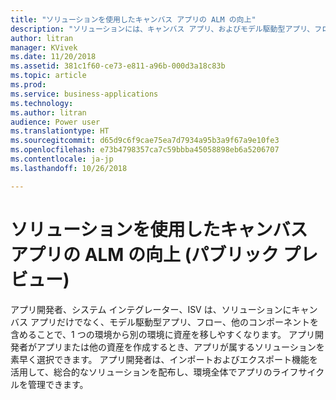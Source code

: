 ```yaml
---
title: "ソリューションを使用したキャンバス アプリの ALM の向上"
description: "ソリューションには、キャンバス アプリ、およびモデル駆動型アプリ、フロー、他のコンポーネントを含めることができます。"
author: litran
manager: KVivek
ms.date: 11/20/2018
ms.assetid: 381c1f60-ce73-e811-a96b-000d3a18c83b
ms.topic: article
ms.prod: 
ms.service: business-applications
ms.technology: 
ms.author: litran
audience: Power user
ms.translationtype: HT
ms.sourcegitcommit: d65d9c6f9cae75ea7d7934a95b3a9f67a9e10fe3
ms.openlocfilehash: e73b4798357ca7c59bbba45058898eb6a5206707
ms.contentlocale: ja-jp
ms.lasthandoff: 10/26/2018

---
```

# <a name="improve-alm-for-canvas-apps-with-solutions-public-preview"></a>ソリューションを使用したキャンバス アプリの ALM の向上 (パブリック プレビュー)




アプリ開発者、システム インテグレーター、ISV は、ソリューションにキャンバス アプリだけでなく、モデル駆動型アプリ、フロー、他のコンポーネントを含めることで、1 つの環境から別の環境に資産を移しやすくなります。 アプリ開発者がアプリまたは他の資産を作成するとき、アプリが属するソリューションを素早く選択できます。 アプリ開発者は、インポートおよびエクスポート機能を活用して、総合的なソリューションを配布し、環境全体でアプリのライフサイクルを管理できます。

